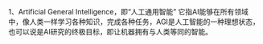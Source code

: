 1、Artificial General Intelligence，即“人工通用智能”
它指AI能够在所有领域中，像人类一样学习各种知识，完成各种任务，AGI是人工智能的一种理想状态，也可以说是AI研究的终极目标，即让机器拥有与人类等同的智能。
